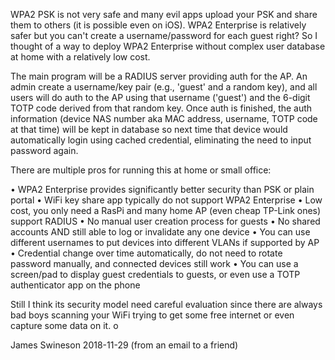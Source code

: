 WPA2 PSK is not very safe and many evil apps upload your PSK and share them to others (it is possible even on iOS). WPA2 Enterprise is relatively safer but you can't create a username/password for each guest right? So I thought of a way to deploy WPA2 Enterprise without complex user database at home with a relatively low cost.

The main program will be a RADIUS server providing auth for the AP. An admin create a username/key pair (e.g., 'guest' and a random key), and all users will do auth to the AP using that username ('guest') and the 6-digit TOTP code derived from that random key. Once auth is finished, the auth information (device NAS number aka MAC address, username, TOTP code at that time) will be kept in database so next time that device would automatically login using cached credential, eliminating the need to input password again.

There are multiple pros for running this at home or small office:


• WPA2 Enterprise provides significantly better security than PSK or plain portal
• WiFi key share app typically do not support WPA2 Enterprise
• Low cost, you only need a RasPi and many home AP (even cheap TP-Link ones) support RADIUS
• No manual user creation process for guests
• No shared accounts AND still able to log or invalidate any one device
• You can use different usernames to put devices into different VLANs if supported by AP
• Credential change over time automatically, do not need to rotate password manually, and connected devices still work
• You can use a screen/pad to display guest credentials to guests, or even use a TOTP authenticator app on the phone


Still I think its security model need careful evaluation since there are always bad boys scanning your WiFi trying to get some free internet or even capture some data on it. o

James Swineson
2018-11-29
(from an email to a friend)
